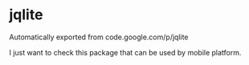 # jqlite
Automatically exported from code.google.com/p/jqlite


I just want to check this package that can be used by mobile platform.
